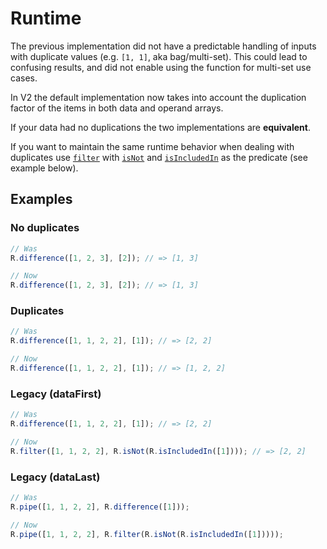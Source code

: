 # Runtime

The previous implementation did not have a predictable handling of inputs with
duplicate values (e.g. `[1, 1]`, aka bag/multi-set). This could lead to
confusing results, and did not enable using the function for multi-set use
cases.

In V2 the default implementation now takes into account the duplication factor
of the items in both data and operand arrays.

If your data had no duplications the two implementations are **equivalent**.

If you want to maintain the same runtime behavior when dealing with duplicates
use [`filter`](/docs/#filter) with [`isNot`](/docs/#isNot) and
[`isIncludedIn`](/docs/#isIncludedIn) as the predicate (see example below).

## Examples

### No duplicates

```ts
// Was
R.difference([1, 2, 3], [2]); // => [1, 3]

// Now
R.difference([1, 2, 3], [2]); // => [1, 3]
```

### Duplicates

```ts
// Was
R.difference([1, 1, 2, 2], [1]); // => [2, 2]

// Now
R.difference([1, 1, 2, 2], [1]); // => [1, 2, 2]
```

### Legacy (dataFirst)

```ts
// Was
R.difference([1, 1, 2, 2], [1]); // => [2, 2]

// Now
R.filter([1, 1, 2, 2], R.isNot(R.isIncludedIn([1]))); // => [2, 2]
```

### Legacy (dataLast)

```ts
// Was
R.pipe([1, 1, 2, 2], R.difference([1]));

// Now
R.pipe([1, 1, 2, 2], R.filter(R.isNot(R.isIncludedIn([1]))));
```
